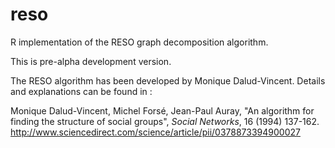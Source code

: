 # reso
R implementation of the RESO graph decomposition algorithm.

This is pre-alpha development version.

The RESO algorithm has been developed by Monique Dalud-Vincent. Details and explanations can be found in :

Monique Dalud-Vincent, Michel Forsé, Jean-Paul Auray, "An algorithm for finding the structure of social groups", *Social Networks*, 16 (1994) 137-162. http://www.sciencedirect.com/science/article/pii/0378873394900027

